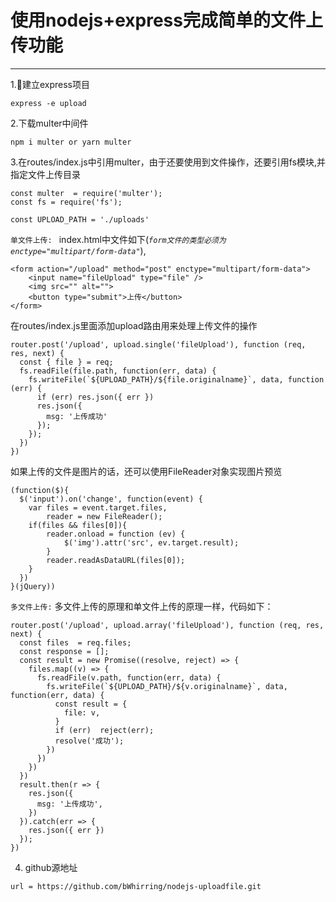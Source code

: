# 使用nodejs+express完成简单的文件上传功能

---

1.建立express项目
```
express -e upload
```
2.下载multer中间件
```
npm i multer or yarn multer
```
3.在routes/index.js中引用multer，由于还要使用到文件操作，还要引用fs模块,并指定文件上传目录
```
const multer  = require('multer');
const fs = require('fs');

const UPLOAD_PATH = './uploads'
```

`单文件上传: ` index.html中文件如下(*`form文件的类型必须为 enctype="multipart/form-data"`*), 
```
<form action="/upload" method="post" enctype="multipart/form-data">
    <input name="fileUpload" type="file" />
    <img src="" alt="">
    <button type="submit">上传</button>
</form>
```

在routes/index.js里面添加upload路由用来处理上传文件的操作
```
router.post('/upload', upload.single('fileUpload'), function (req, res, next) {
  const { file } = req;
  fs.readFile(file.path, function(err, data) {
    fs.writeFile(`${UPLOAD_PATH}/${file.originalname}`, data, function (err) {
      if (err) res.json({ err })
      res.json({
        msg: '上传成功'
      });
    });
  })
})
```

如果上传的文件是图片的话，还可以使用FileReader对象实现图片预览
```
(function($){
  $('input').on('change', function(event) {
    var files = event.target.files,
        reader = new FileReader();
    if(files && files[0]){
        reader.onload = function (ev) {
            $('img').attr('src', ev.target.result);
        }
        reader.readAsDataURL(files[0]);
    }
  })
}(jQuery))
```


`多文件上传:` 多文件上传的原理和单文件上传的原理一样，代码如下：
```
router.post('/upload', upload.array('fileUpload'), function (req, res, next) {
  const files  = req.files;
  const response = [];
  const result = new Promise((resolve, reject) => {
    files.map((v) => {
      fs.readFile(v.path, function(err, data) {
        fs.writeFile(`${UPLOAD_PATH}/${v.originalname}`, data, function(err, data) {
          const result = {
            file: v,
          }
          if (err)  reject(err);
          resolve('成功');
        })
      })
    })
  })
  result.then(r => {
    res.json({
      msg: '上传成功',
    })
  }).catch(err => {
    res.json({ err })
  });
})
```





4. github源地址
```
url = https://github.com/bWhirring/nodejs-uploadfile.git
```